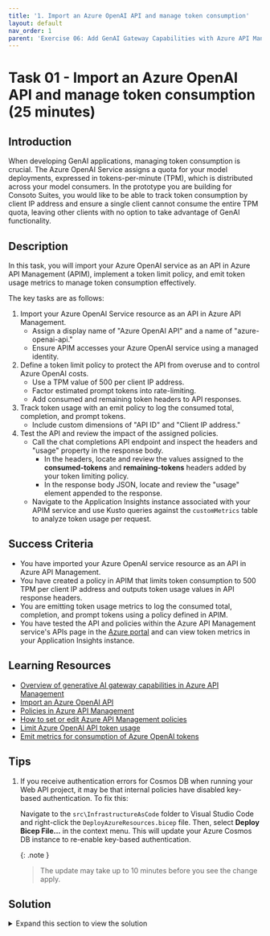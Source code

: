 ```yaml
---
title: '1. Import an Azure OpenAI API and manage token consumption'
layout: default
nav_order: 1
parent: 'Exercise 06: Add GenAI Gateway Capabilities with Azure API Management'
---
```


# Task 01 - Import an Azure OpenAI API and manage token consumption (25 minutes)

## Introduction

When developing GenAI applications, managing token consumption is crucial. The Azure OpenAI Service assigns a quota for your model deployments, expressed in tokens-per-minute (TPM), which is distributed across your model consumers. In the prototype you are building for Consoto Suites, you would like to be able to track token consumption by client IP address and ensure a single client cannot consume the entire TPM quota, leaving other clients with no option to take advantage of GenAI functionality.

## Description

In this task, you will import your Azure OpenAI service as an API in Azure API Management (APIM), implement a token limit policy, and emit token usage metrics to manage token consumption effectively.

The key tasks are as follows:

1. Import your Azure OpenAI Service resource as an API in Azure API Management.
   - Assign a display name of "Azure OpenAI API" and a name of "azure-openai-api."
   - Ensure APIM accesses your Azure OpenAI service using a managed identity.
2. Define a token limit policy to protect the API from overuse and to control Azure OpenAI costs.
   - Use a TPM value of 500 per client IP address.
   - Factor estimated prompt tokens into rate-limiting.
   - Add consumed and remaining token headers to API responses.
3. Track token usage with an emit policy to log the consumed total, completion, and prompt tokens.
   - Include custom dimensions of "API ID" and "Client IP address."
4. Test the API and review the impact of the assigned policies.
   - Call the chat completions API endpoint and inspect the headers and "usage" property in the response body.
     - In the headers, locate and review the values assigned to the **consumed-tokens** and **remaining-tokens** headers added by your token limiting policy.
     - In the response body JSON, locate and review the "usage" element appended to the response.
   - Navigate to the Application Insights instance associated with your APIM service and use Kusto queries against the `customMetrics` table to analyze token usage per request.

## Success Criteria

- You have imported your Azure OpenAI service resource as an API in Azure API Management.
- You have created a policy in APIM that limits token consumption to 500 TPM per client IP address and outputs token usage values in API response headers.
- You are emitting token usage metrics to log the consumed total, completion, and prompt tokens using a policy defined in APIM.
- You have tested the API and policies within the Azure API Management service's APIs page in the [Azure portal](https://portal.azure.com/) and can view token metrics in your Application Insights instance.

## Learning Resources

- [Overview of generative AI gateway capabilities in Azure API Management](https://learn.microsoft.com/azure/api-management/genai-gateway-capabilities)
- [Import an Azure OpenAI API](https://learn.microsoft.com/azure/api-management/azure-openai-api-from-specification)
- [Policies in Azure API Management](https://learn.microsoft.com/azure/api-management/api-management-howto-policies)
- [How to set or edit Azure API Management policies](https://learn.microsoft.com/azure/api-management/set-edit-policies?tabs=form)
- [Limit Azure OpenAI API token usage](https://learn.microsoft.com/azure/api-management/azure-openai-token-limit-policy)
- [Emit metrics for consumption of Azure OpenAI tokens](https://learn.microsoft.com/azure/api-management/azure-openai-emit-token-metric-policy)

## Tips

1. If you receive authentication errors for Cosmos DB when running your Web API project, it may be that internal policies have disabled key-based authentication. To fix this:

    Navigate to the `src\InfrastructureAsCode` folder to Visual Studio Code and right-click the `DeployAzureResources.bicep` file. Then, select **Deploy Bicep File...** in the context menu. This will update your Azure Cosmos DB instance to re-enable key-based authentication.

    {: .note }
    > The update may take up to 10 minutes before you see the change apply.

## Solution

<details markdown="block">
<summary>Expand this section to view the solution</summary>

- To import your Azure OpenAI service resource as an API in Azure API Management and define token limit and emit policies:
  - Open a web browser and navigate to your Azure API Management resource in the [Azure portal](https://portal.azure.com/).
  - Expand the APIs menu on the API Management service page and select **APIs**.
  - On the **APIs** page, select **Add API** and select **Azure OpenAI Service** under **Create from Azure resource**.

    ![The Azure OpenAI Service panel is highlighted on the Add API page of the API Management Service.](../../media/Solution/0601-apim-create-api-from-azure-resource-openai-service.png)

  - On the **Create from Azure OpenAI service** **Basics** tab, set the following values:
    - **Azure OpenAI instance**: Choose the Azure OpenAI service resource you are using for this exercise.
    - **Azure OpenAI API version**: Accept the default value, which is the latest production-ready version.
    - **Display name**: Enter "Azure OpenAI API."
    - **Name**: This value with be automatically populated with "azure-openai-api," based on the display name you entered. You can edit this, but you should accept the generated value for this exercise.
    - **Description**: This is optional, so you can leave it blank or enter a description, such as "Azure OpenAI API."
    - **Base URL**: This will be automatically created based on the **Name** of your API. Accept the generated value.
    - **Improve SDK compatibility**: Check this box.
    - **Products**: Leave this empty.
  - Select **Next: Policies** and on the **Policies** tab, define the token limit and emitting policies.
  - To create a token limit policy, check the **Manage token consumption** box and set the following:
    - Enter a token limit of 500 tokens per minute (TPM).
    - Limit tokens by "IP address."
    - Check the box to include estimated prompt tokens.
    - Check the boxes to include the headers for the consumed and remaining tokens.

        ![Screenshot of the configuration specified for the Manage token consumption policy.](../../media/Solution/0601-apim-define-token-limit-policy.png)

  - To use the Azure OpenAI emit token policy to log the consumed total, completion, and prompt tokens, check the **Track token usage** box and configure the following:
    - Choose the Application Insights instance associated with the resource group you are using for this exercise.
    - Add metric dimensions for **API ID** and **Client IP address**.

        ![Screenshot of the configuration specified for the Track token usage policy.](../../media/Solution/0601-apim-emit-token-policy.png)

  - Select **Review + create**, then select **Create**. Importing your Azure OpenAI service using the above method automatically enables managed identity access to your Azure OpenAI resource from APIM.

    ![Screenshot of the enhanced security message displayed when creating the API in APIM, detailing the automatic use and setup of APIM's managed identity with Azure OpenAI.](../../media/Solution/0601-apim-enhanced-security-using-managed-identity.png)

  - The finished policies should look like the following in the policy editor:

    ```xml
    <policies>
        <inbound>
            <set-backend-service id="apim-generated-policy" backend-id="azure-openai-api-openai-endpoint" />
            <azure-openai-token-limit tokens-per-minute="500" counter-key="@(context.Request.IpAddress)" estimate-prompt-tokens="true" tokens-consumed-header-name="consumed-tokens" remaining-tokens-header-name="remaining-tokens" />
            <azure-openai-emit-token-metric>
                <dimension name="API ID" />
                <dimension name="Client IP address" value="@(context.Request.IpAddress)" />
            </azure-openai-emit-token-metric>
            <authentication-managed-identity resource="https://cognitiveservices.azure.com/" />
            <base />
        </inbound>
    </policies>
    ```

- To test the API, select **Azure OpenAI API** from the list of APIs on your API Management service's APIs page.
  - Select the **Test** tab, then select the **Creates a completion for the chat message** endpoint.
  - On the **Creates a completion for the chat message** page, enter the following under **Template parameters**:
    - **deployment-id**: Enter "gpt-4o"
    - **api-version**: Enter "2024-06-01"

        ![The Template parameters of deployment-id and api-version are set to gpt-4o and 2024-06-1, respectively.](../../media/Solution/0601-apim-api-test-template-parameters.png)

  - Scroll down to the **Request body** section, ensure **Raw** is selected, and paste the following into the text box.

    ```json
    {
        "messages":[
            {"role": "system", "content": "You are a sarcastic unhelpful assistant."},
            {"role": "user", "content": "Tell me a story about AI."}
        ]
    }
    ```

    ![Screenshot of the Request body section, with the Raw radio button highlighted and the message body above highlighted in the body textbox.](../../media/Solution/0601-apim-test-request-body.png)

  - Select **Send** at the bottom of the page.
  - Scroll to the page's **HTTP response** section and review the output on the **Message** tab.
    - In the headers, locate and review the **consumed-tokens** and **remaining-tokens** headers added by your token limiting policy.
    - In the response body JSON, locate the "usage" element appended to the response. This element provides token usage data to help you monitor and manage your Azure OpenAI API consumption. It includes the number of tokens used for the completion and prompt and the total token consumption.

        ```json
        "usage": {
            "completion_tokens": 161,
            "prompt_tokens": 28,
            "total_tokens": 189
        }
        ```

  - Next, select **Send** several times rapidly until you see an HTTP response containing a **429 Too Many Requests** status code.

    The response header will look similar to the following:

    ```http
    HTTP/1.1 429 Too Many Requests
    content-length: 85
    content-type: application/json
    date: Tue, 17 Sep 2024 00:05:47 GMT
    remaining-tokens: 0
    request-context: appId=cid-v1:28064454-b368-42b8-a293-4e597441f43f
    retry-after: 55
    vary: Origin
    ```

    The response body will contain the following:

    ```json
    {
        "statusCode": 429,
        "message": "Token limit is exceeded. Try again in 55 seconds."
    }
    ```

- To view the output of your token emitting policy, you will use Application Insights.
  - From your API Management service in the [Azure portal](https://portal.azure.com/), expand the **Monitoring** menu and select **Application Insights**, then select your Application Insights instance from the list.
  - On the Application Insights page, expand the **Monitoring** menu and select **Logs**.
  - On the **Logs** page, execute the following Kusto query to look for records in the `customMetrics` table:

    ```kusto
    customMetrics
    | where timestamp > ago(1h)
    | where name in ('Completion Tokens', 'Prompt Tokens', 'Total Tokens')
    | extend
        ItemId = substring(itemId, 24),
        ApiId = tostring(customDimensions['API ID']),
        ClientIpAddress = tostring(customDimensions['Client IP address'])
    | summarize
        CompletionTokens = sumif(value, name == 'Completion Tokens'),
        PromptTokens = sumif(value, name == 'Prompt Tokens'),
        TotalTokens = sumif(value, name == 'Total Tokens')
        by ItemId, ApiId, ClientIpAddress
    ```

    ![The results panel of the above query is displayed, showing token usage by ItemId, ApiId, and ClientIpAddress.](../../media/Solution/0601-app-insights-custom-metrics-results.png)

  - You can also visualize token consumption using a chart with the following Kusto query:

    ```kusto
    customMetrics
    | where timestamp > ago(1h)
    | where name in ('Completion Tokens', 'Prompt Tokens', 'Total Tokens')
    | extend ItemId = substring(itemId, 24)
    | summarize TokenCount = sum(value) by ItemId, name
    | order by ItemId
    | render barchart with (kind=stacked)
    ```

    ![Screenshot of the stacked bar chart produced by the above Kusto query, showing token usage by ItemId.](../../media/Solution/0601-app-insights-custom-metrics-chart.png)

</details>
